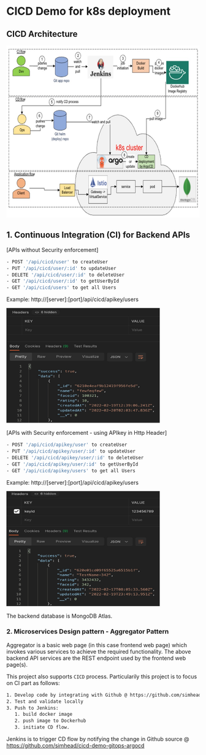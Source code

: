# CICD Demo for k8s deployment
## CICD Architecture

<img alt="Alt text" height="450" src="./images/cicd-fullflow.jpg?raw=true" title="Title" width="700"/>

## 1. Continuous Integration (CI) for Backend APIs
[APIs without Security enforcement]
```sh
- POST '/api/cicd/user' to createUser
- PUT '/api/cicd/user/:id' to updateUser
- DELETE '/api/cicd/user/:id' to deleteUser
- GET '/api/cicd/user/:id' to getUserById
- GET '/api/cicd/users' to get all Users
```
Example: http://[server]:[port]/api/cicd/apikey/users

<img alt="NoSec" height="300" src="./images/postman-nosecurity.jpg" width="400"/>

[APIs with Security enforcement - using APIkey in Http Header]
```sh
- POST '/api/cicd/apikey/user' to createUser
- PUT '/api/cicd/apikey/user/:id' to updateUser
- DELETE '/api/cicd/apikey/user/:id' to deleteUser
- GET '/api/cicd/apikey/user/:id' to getUserById
- GET '/api/cicd/apikey/users' to get all Users
```
Example: http://[server]:[port]/api/cicd/apikey/users

<img alt="Alt text" height="300" src="./images/postman-apikey.jpg" title="Title" width="400"/>

The backend database is MongoDB Atlas.

### 2. Microservices Design pattern - Aggregator Pattern
Aggregator is a basic web page (in this case frontend web page) which invokes various services to achieve the required functionality.
The above backend API services are the REST endpoint used by the frontend web page(s).

This project also supports `CICD` process. Particularily this project is to focus on CI part as follows:
```sh
1. Develop code by integrating with Github @ https://github.com/simhead/soynet-mern-backend
2. Test and validate locally
3. Push to Jenkins:
   1. build docker image
   2. push image to Dockerhub
   3. initiate CD flow.
```
Jenkins is to trigger CD flow by notifying the change in Github source @ https://github.com/simhead/cicd-demo-gitops-argocd

